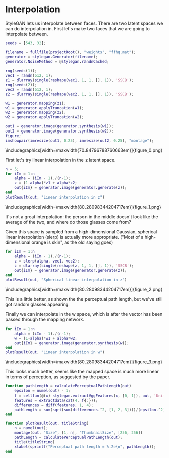 # Interpolation


StyleGAN lets us interpolate between faces. There are two latent spaces we can do interpolation in. First let's make two faces that we are going to interpolate between.


```matlab
seeds = [543, 32];

filename = fullfile(projectRoot(), "weights", "ffhq.mat");
generator = stylegan.Generator(filename);
generator.NoiseMethod = @stylegan.randnCached;

rng(seeds(1));
vec1 = randn(512, 1);
z1 = dlarray(single(reshape(vec1, 1, 1, [], 1)), 'SSCB');
rng(seeds(2));
vec2 = randn(512, 1);
z2 = dlarray(single(reshape(vec2, 1, 1, [], 1)), 'SSCB');

w1 = generator.mapping(z1);
w1 = generator.applyTruncation(w1);
w2 = generator.mapping(z2);
w2 = generator.applyTruncation(w2);

out1 = generator.image(generator.synthesis(w1));
out2 = generator.image(generator.synthesis(w2));
figure;
imshowpair(imresize(out1, 0.25), imresize(out2, 0.25), "montage");
```

\includegraphics[width=\maxwidth{70.84796788760663em}]{figure_0.png}



First let's try linear interpolation in the z latent space.


```matlab
n = 5;
for iIm = 1:n
    alpha = (iIm - 1)./(n-1);
    z = (1-alpha)*z1 + alpha*z2;
    out{iIm} = generator.image(generator.generate(z));
end
plotResult(out, "Linear interpolation in z")
```

\includegraphics[width=\maxwidth{80.28098344204717em}]{figure_1.png}



It's not a great interpolation: the person in the middle doesn't look like the average of the two, and where do those glasses come from?




Given this space is sampled from a high-dimensional Gaussian, spherical linear interpolation (slerp) is actually more appropriate. ("Most of a high-dimensional orange is skin", as the old saying goes)


```matlab
for iIm = 1:n
    alpha = (iIm - 1)./(n-1);
    z = slerp(alpha, vec1, vec2);
    z = dlarray(single(reshape(z, 1, 1, [], 1)), 'SSCB');
    out{iIm} = generator.image(generator.generate(z));
end
plotResult(out, "Spherical linear interpolation in z")
```

\includegraphics[width=\maxwidth{80.28098344204717em}]{figure_2.png}



This is a little better, as shown the the perceptual path length, but we've still got random glasses appearing.




Finally we can interpolate in the w space, which is after the vector has been passed through the mapping network.


```matlab
for iIm = 1:n
    alpha = (iIm - 1)./(n-1);
    w = (1-alpha)*w1 + alpha*w2;
    out{iIm} = generator.image(generator.synthesis(w));
end
plotResult(out, "Linear interpolation in w")
```

\includegraphics[width=\maxwidth{80.28098344204717em}]{figure_3.png}



This looks much better, seems like the mapped space is much more linear in terms of perception, as suggested by the paper.


```matlab
function pathLength = calculatePerceptualPathLength(out)
    epsilon = numel(out) - 1;
    f = cellfun(@(x) stylegan.extractVggFeatures(x, [0, 1]), out, 'UniformOutput', false);
    features = extractdata(cat(4, f{:}));
    differences = diff(features, 1, 4);
    pathLength = sum(sqrt(sum(differences.^2, [1, 2, 3])))/(epsilon.^2);
end

function plotResult(out, titleString)
    n = numel(out);
    montage(out, "Size", [1, n], "ThumbnailSize", [256, 256])
    pathLength = calculatePerceptualPathLength(out);
    title(titleString)
    xlabel(sprintf("Perceptual path length = %.2e\n", pathLength));
end
```

